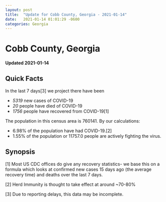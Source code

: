 ```yaml
---
layout: post
title:  "Update for Cobb County, Georgia - 2021-01-14"
date:   2021-01-14 01:01:29 -0600
categories: Georgia
---
```


# Cobb County, Georgia
#### Updated 2021-01-14

## Quick Facts

In the last 7 days[3] we project there have been
- *5319* new cases of COVID-19
- *20* people have died of COVID-19
- *1756* people have recovered from COVID-19[1]

The population in this census area is 760141. By our calculations:
- 6.98% of the population have had COVID-19.[2]
- 1.55% of the population or 11757.0 people are actively fighting the virus.

## Synopsis




[1] Most US CDC offices do give any recovery statistics- we base this on a formula which looks at confirmed new cases
15 days ago (the average recovery time) and deaths over the last 7 days.

[2] Herd Immunity is thought to take effect at around ~70-80%

[3] Due to reporting delays, this data may be incomplete.
 
    
